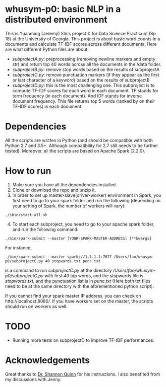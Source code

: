 # whusym-p0:  basic NLP in a distributed environment
This is Yuanming (Jeremy) Shi's project 0 for Data Science Practicum (Sp 18) at the University of Georgia. This project is about basic word counts in a documents and calculate TF-IDF scores across different documents. Here are what different Python files are about:

* *subprojectA.py*: preprocessing (removing newline markers and empty str) and return top 40 words across all the documents in the /data folder.
* *subprojectB.py*: remove stop words based on the results of subprojectA
* *subprojectC.py*: remove punctuation markers (if they appear as the first or last character of a keyword) based on the results of subprojectB
* *subprojectD.py*: this is the most challenging one. This subproject is to compute TF-IDF scores for each word in each document. TF stands for term frequency (in each document). And IDF stands for inverse document frequency. This file returns top 5 words (ranked by on their TF-IDF scores) in each document.

# Dependencies
All the scripts are written in Python (and should be compatible with both Python 2.7 and 3.5+. Although compatibility for 2.7 still needs to be further tested). Moreover, all the scripts are based on Apache Spark (2.2.0).

# How to run
1. Make sure you have all the dependencies installed.
2. Clone or download the repo and unzip it.
3. In order to set up master-slave(driver-worker) environment in Spark, you first need to go to your spark folder and run the following (depending on your setting of Spark, the number of workers will vary):
```
./sbin/start-all.sh
```

4. To start each subproject, you need to go to your apache spark folder, and run the following command:
```
./bin/spark-submit --master [YOUR-SPARK-MASTER-ADDRESS] [**kwargs]
```
For instance,
```
./bin/spark-submit --master spark://1.1.1.1:7077 /Users/foo/whusym-p0/subprojectC.py 40 stopwords.txt punc.txt
```

is a command to run *subprojectC.py* at the directory */Users/foo/whusym-p0/subprojectC.py* with first *40* top words, and the stopwords file is *stopwords.txt*, and the punctuation list is in *punc.txt* (Here both txt files need to be at the same directory with the aforementioned python script).

If you cannot find your spark master IP address, you can check on http://localhost:8080/. If you have workers set on the master, the scripts should run on workers as well.


# TODO
* Running more tests on subprojectD to improve TF-IDF performances.

# Acknowledgements
Great thanks to [Dr. Shannon Quinn](cobweb.cs.uga.edu/~squinn/) for his instructions. I also benefited from my discussions with Jenny.
